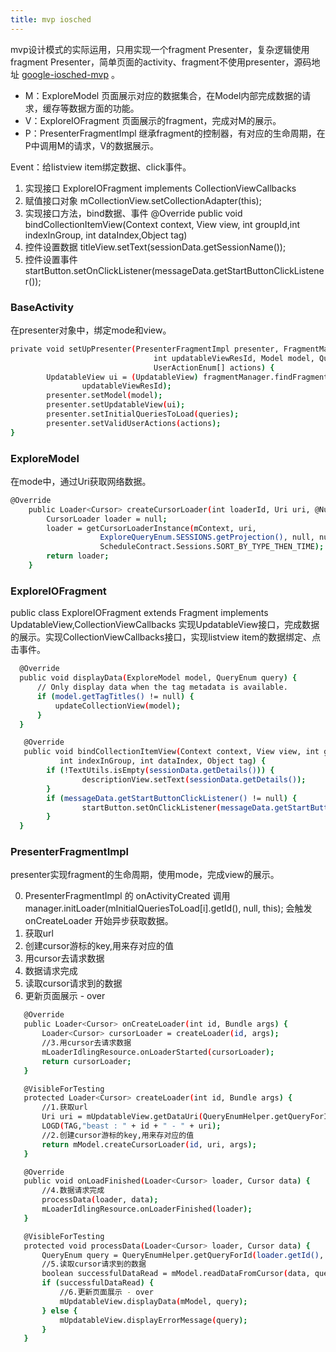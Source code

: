 ```yaml
---
title: mvp iosched
---
```


mvp设计模式的实际运用，只用实现一个fragment Presenter，复杂逻辑使用fragment Presenter，简单页面的activity、fragment不使用presenter，源码地址 [google-iosched-mvp](https://github.com/dreaminglion/iosched-reader) 。

<!-- more -->

- M：ExploreModel 页面展示对应的数据集合，在Model内部完成数据的请求，缓存等数据方面的功能。
- V：ExploreIOFragment 页面展示的fragment，完成对M的展示。
- P：PresenterFragmentImpl 继承fragment的控制器，有对应的生命周期，在P中调用M的请求，V的数据展示。

Event：给listview item绑定数据、click事件。

1. 实现接口 ExploreIOFragment implements CollectionViewCallbacks
2. 赋值接口对象 mCollectionView.setCollectionAdapter(this);
3. 实现接口方法，bind数据、事件 @Override public void bindCollectionItemView(Context context, View view, int groupId,int indexInGroup, int dataIndex,Object tag)
4. 控件设置数据 titleView.setText(sessionData.getSessionName());
5. 控件设置事件 startButton.setOnClickListener(messageData.getStartButtonClickListener());

### BaseActivity

在presenter对象中，绑定mode和view。

```bash
private void setUpPresenter(PresenterFragmentImpl presenter, FragmentManager fragmentManager,
                                int updatableViewResId, Model model, QueryEnum[] queries,
                                UserActionEnum[] actions) {
        UpdatableView ui = (UpdatableView) fragmentManager.findFragmentById(
                updatableViewResId);
        presenter.setModel(model);
        presenter.setUpdatableView(ui);
        presenter.setInitialQueriesToLoad(queries);
        presenter.setValidUserActions(actions);
}
```

### ExploreModel

在mode中，通过Uri获取网络数据。

```bash
@Override
    public Loader<Cursor> createCursorLoader(int loaderId, Uri uri, @Nullable Bundle args) {
        CursorLoader loader = null;
        loader = getCursorLoaderInstance(mContext, uri,
                    ExploreQueryEnum.SESSIONS.getProjection(), null, null,
                    ScheduleContract.Sessions.SORT_BY_TYPE_THEN_TIME);
        return loader;
    }
```

### ExploreIOFragment

public class ExploreIOFragment extends Fragment implements UpdatableView<exploremodel>,CollectionViewCallbacks
实现UpdatableView接口，完成数据的展示。实现CollectionViewCallbacks接口，实现listview item的数据绑定、点击事件。

```bash
  @Override
  public void displayData(ExploreModel model, QueryEnum query) {
      // Only display data when the tag metadata is available.
      if (model.getTagTitles() != null) {
          updateCollectionView(model);
      }
  }

   @Override
   public void bindCollectionItemView(Context context, View view, int groupId,
           int indexInGroup, int dataIndex, Object tag) {
        if (!TextUtils.isEmpty(sessionData.getDetails())) {
                descriptionView.setText(sessionData.getDetails());
        }
        if (messageData.getStartButtonClickListener() != null) {
                startButton.setOnClickListener(messageData.getStartButtonClickListener());
        }
  }
```

### PresenterFragmentImpl

presenter实现fragment的生命周期，使用mode，完成view的展示。

0. PresenterFragmentImpl 的 onActivityCreated 调用 manager.initLoader(mInitialQueriesToLoad[i].getId(), null, this); 会触发 onCreateLoader 开始异步获取数据。
1. 获取url
2. 创建cursor游标的key,用来存对应的值
3. 用cursor去请求数据
4. 数据请求完成
5. 读取cursor请求到的数据
6. 更新页面展示 - over

```bash
   @Override
   public Loader<Cursor> onCreateLoader(int id, Bundle args) {
       Loader<Cursor> cursorLoader = createLoader(id, args);
       //3.用cursor去请求数据
       mLoaderIdlingResource.onLoaderStarted(cursorLoader);
       return cursorLoader;
   }

   @VisibleForTesting
   protected Loader<Cursor> createLoader(int id, Bundle args) {
       //1.获取url
       Uri uri = mUpdatableView.getDataUri(QueryEnumHelper.getQueryForId(id, mModel.getQueries()));
       LOGD(TAG,"beast : " + id + " - " + uri);
       //2.创建cursor游标的key,用来存对应的值
       return mModel.createCursorLoader(id, uri, args);
   }

   @Override
   public void onLoadFinished(Loader<Cursor> loader, Cursor data) {
       //4.数据请求完成
       processData(loader, data);
       mLoaderIdlingResource.onLoaderFinished(loader);
   }

   @VisibleForTesting
   protected void processData(Loader<Cursor> loader, Cursor data) {
       QueryEnum query = QueryEnumHelper.getQueryForId(loader.getId(), mModel.getQueries());
       //5.读取cursor请求到的数据
       boolean successfulDataRead = mModel.readDataFromCursor(data, query);
       if (successfulDataRead) {
           //6.更新页面展示 - over
           mUpdatableView.displayData(mModel, query);
       } else {
           mUpdatableView.displayErrorMessage(query);
       }
   }
```
